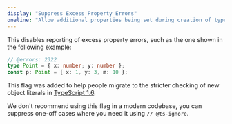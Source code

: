 ```yaml
---
display: "Suppress Excess Property Errors"
oneline: "Allow additional properties being set during creation of types"
---
```


This disables reporting of excess property errors, such as the one shown in the following example:

```ts twoslash
// @errors: 2322
type Point = { x: number; y: number };
const p: Point = { x: 1, y: 3, m: 10 };
```

This flag was added to help people migrate to the stricter checking of new object literals in [TypeScript 1.6](/docs/handbook/release-notes/typescript-1-6.html#stricter-object-literal-assignment-checks).

We don't recommend using this flag in a modern codebase, you can suppress one-off cases where you need it using `// @ts-ignore`.
